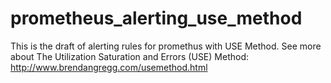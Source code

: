 # prometheus_alerting_use_method

This is the draft of alerting rules for promethus with USE Method.
See more about The Utilization Saturation and Errors (USE) Method: http://www.brendangregg.com/usemethod.html
